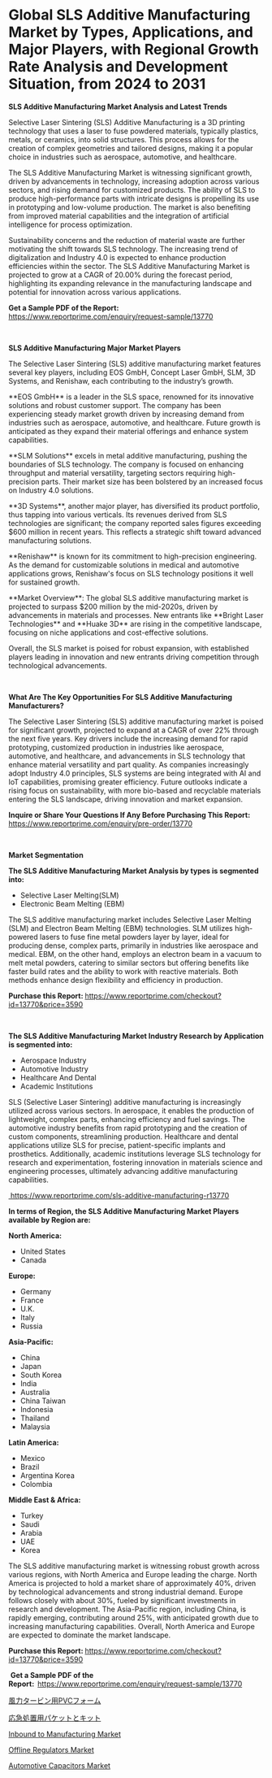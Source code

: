 <p><h1>Global SLS Additive Manufacturing Market by Types, Applications, and Major Players, with Regional Growth Rate Analysis and Development Situation, from 2024 to 2031</h1></p><p><strong>SLS Additive Manufacturing Market Analysis and Latest Trends</strong></p>
<p><p>Selective Laser Sintering (SLS) Additive Manufacturing is a 3D printing technology that uses a laser to fuse powdered materials, typically plastics, metals, or ceramics, into solid structures. This process allows for the creation of complex geometries and tailored designs, making it a popular choice in industries such as aerospace, automotive, and healthcare.</p><p>The SLS Additive Manufacturing Market is witnessing significant growth, driven by advancements in technology, increasing adoption across various sectors, and rising demand for customized products. The ability of SLS to produce high-performance parts with intricate designs is propelling its use in prototyping and low-volume production. The market is also benefiting from improved material capabilities and the integration of artificial intelligence for process optimization.</p><p>Sustainability concerns and the reduction of material waste are further motivating the shift towards SLS technology. The increasing trend of digitalization and Industry 4.0 is expected to enhance production efficiencies within the sector. The SLS Additive Manufacturing Market is projected to grow at a CAGR of 20.00% during the forecast period, highlighting its expanding relevance in the manufacturing landscape and potential for innovation across various applications.</p></p>
<p><strong>Get a Sample PDF of the Report:&nbsp;</strong> <a href="https://www.reportprime.com/enquiry/request-sample/13770">https://www.reportprime.com/enquiry/request-sample/13770</a></p>
<p>&nbsp;</p>
<p><strong>SLS Additive Manufacturing Major Market Players</strong></p>
<p><p>The Selective Laser Sintering (SLS) additive manufacturing market features several key players, including EOS GmbH, Concept Laser GmbH, SLM, 3D Systems, and Renishaw, each contributing to the industry’s growth. </p><p>**EOS GmbH** is a leader in the SLS space, renowned for its innovative solutions and robust customer support. The company has been experiencing steady market growth driven by increasing demand from industries such as aerospace, automotive, and healthcare. Future growth is anticipated as they expand their material offerings and enhance system capabilities. </p><p>**SLM Solutions** excels in metal additive manufacturing, pushing the boundaries of SLS technology. The company is focused on enhancing throughput and material versatility, targeting sectors requiring high-precision parts. Their market size has been bolstered by an increased focus on Industry 4.0 solutions.</p><p>**3D Systems**, another major player, has diversified its product portfolio, thus tapping into various verticals. Its revenues derived from SLS technologies are significant; the company reported sales figures exceeding $600 million in recent years. This reflects a strategic shift toward advanced manufacturing solutions.</p><p>**Renishaw** is known for its commitment to high-precision engineering. As the demand for customizable solutions in medical and automotive applications grows, Renishaw's focus on SLS technology positions it well for sustained growth.</p><p>**Market Overview**: The global SLS additive manufacturing market is projected to surpass $200 million by the mid-2020s, driven by advancements in materials and processes. New entrants like **Bright Laser Technologies** and **Huake 3D** are rising in the competitive landscape, focusing on niche applications and cost-effective solutions. </p><p>Overall, the SLS market is poised for robust expansion, with established players leading in innovation and new entrants driving competition through technological advancements.</p></p>
<p>&nbsp;</p>
<p><strong>What Are The Key Opportunities For SLS Additive Manufacturing Manufacturers?</strong></p>
<p><p>The Selective Laser Sintering (SLS) additive manufacturing market is poised for significant growth, projected to expand at a CAGR of over 22% through the next five years. Key drivers include the increasing demand for rapid prototyping, customized production in industries like aerospace, automotive, and healthcare, and advancements in SLS technology that enhance material versatility and part quality. As companies increasingly adopt Industry 4.0 principles, SLS systems are being integrated with AI and IoT capabilities, promising greater efficiency. Future outlooks indicate a rising focus on sustainability, with more bio-based and recyclable materials entering the SLS landscape, driving innovation and market expansion.</p></p>
<p><strong>Inquire or Share Your Questions If Any Before Purchasing This Report:</strong> <a href="https://www.reportprime.com/enquiry/pre-order/13770">https://www.reportprime.com/enquiry/pre-order/13770</a></p>
<p>&nbsp;</p>
<p><strong>Market Segmentation</strong></p>
<p><strong>The SLS Additive Manufacturing Market Analysis by types is segmented into:</strong></p>
<p><ul><li>Selective Laser Melting(SLM)</li><li>Electronic Beam Melting (EBM)</li></ul></p>
<p><p>The SLS additive manufacturing market includes Selective Laser Melting (SLM) and Electron Beam Melting (EBM) technologies. SLM utilizes high-powered lasers to fuse fine metal powders layer by layer, ideal for producing dense, complex parts, primarily in industries like aerospace and medical. EBM, on the other hand, employs an electron beam in a vacuum to melt metal powders, catering to similar sectors but offering benefits like faster build rates and the ability to work with reactive materials. Both methods enhance design flexibility and efficiency in production.</p></p>
<p><strong>Purchase this Report:&nbsp;</strong><a href="https://www.reportprime.com/checkout?id=13770&price=3590">https://www.reportprime.com/checkout?id=13770&price=3590</a></p>
<p>&nbsp;</p>
<p><strong>The SLS Additive Manufacturing Market Industry Research by Application is segmented into:</strong></p>
<p><ul><li>Aerospace Industry</li><li>Automotive Industry</li><li>Healthcare And Dental</li><li>Academic Institutions</li></ul></p>
<p><p>SLS (Selective Laser Sintering) additive manufacturing is increasingly utilized across various sectors. In aerospace, it enables the production of lightweight, complex parts, enhancing efficiency and fuel savings. The automotive industry benefits from rapid prototyping and the creation of custom components, streamlining production. Healthcare and dental applications utilize SLS for precise, patient-specific implants and prosthetics. Additionally, academic institutions leverage SLS technology for research and experimentation, fostering innovation in materials science and engineering processes, ultimately advancing additive manufacturing capabilities.</p></p>
<p><a href="https://www.reportprime.com/sls-additive-manufacturing-r13770">&nbsp;https://www.reportprime.com/sls-additive-manufacturing-r13770</a></p>
<p><strong>In terms of Region, the SLS Additive Manufacturing Market Players available by Region are:</strong></p>
<p>
    <p> <strong> North America: </strong>
        <ul>
            <li>United States</li>
            <li>Canada</li>
        </ul>
        </p> 
    <p> <strong> Europe: </strong>
        <ul>
            <li>Germany</li>
            <li>France</li>
            <li>U.K.</li>
            <li>Italy</li>
            <li>Russia</li>
        </ul>
        </p> 
    <p> <strong> Asia-Pacific: </strong>
        <ul>
            <li>China</li>
            <li>Japan</li>
            <li>South Korea</li>
            <li>India</li>
            <li>Australia</li>
            <li>China Taiwan</li>
            <li>Indonesia</li>
            <li>Thailand</li>
            <li>Malaysia</li>
        </ul>
        </p> 
    <p> <strong> Latin America: </strong>
        <ul>
            <li>Mexico</li>
            <li>Brazil</li>
            <li>Argentina Korea</li>
            <li>Colombia</li>
        </ul>
        </p> 
    <p> <strong> Middle East & Africa: </strong>
        <ul>
            <li>Turkey</li>
            <li>Saudi</li>
            <li>Arabia</li>
            <li>UAE</li>
            <li>Korea</li>
        </ul>
    </p>
    </p>
<p><p>The SLS additive manufacturing market is witnessing robust growth across various regions, with North America and Europe leading the charge. North America is projected to hold a market share of approximately 40%, driven by technological advancements and strong industrial demand. Europe follows closely with about 30%, fueled by significant investments in research and development. The Asia-Pacific region, including China, is rapidly emerging, contributing around 25%, with anticipated growth due to increasing manufacturing capabilities. Overall, North America and Europe are expected to dominate the market landscape.</p></p>
<p><strong>Purchase this Report: </strong><a href="https://www.reportprime.com/checkout?id=13770&price=3590">https://www.reportprime.com/checkout?id=13770&price=3590</a></p>
<p>&nbsp;<strong>Get a Sample PDF of the Report:&nbsp;&nbsp;</strong><a href="https://www.reportprime.com/enquiry/request-sample/13770">https://www.reportprime.com/enquiry/request-sample/13770</a></p>
<p><strong></strong></p>
<p><p><a href="https://medium.com/@ismaelblick2023/pvc-foam-for-wind-turbine-market-%E3%81%AF-%E3%82%B3%E3%82%B9%E3%83%88%E7%AE%A1%E7%90%86%E3%81%A8%E5%8A%B9%E7%8E%87%E5%90%91%E4%B8%8A%E3%82%92%E5%84%AA%E5%85%88%E3%81%97%E3%81%BE%E3%81%99-%E3%81%95%E3%82%89%E3%81%AB-%E5%A0%B1%E5%91%8A%E6%9B%B8%E3%81%AF%E5%B8%82%E5%A0%B4%E3%81%AE%E9%9C%80%E8%A6%81%E9%9D%A2%E3%81%A8%E4%BE%9B%E7%B5%A6%E9%9D%A2%E3%81%AE%E4%B8%A1%E6%96%B9%E3%82%92%E3%82%AB%E3%83%90%E3%83%BC%E3%81%97%E3%81%A6%E3%81%84%E3%81%BE%E3%81%99-pvc-foam-for-0fc56fa2e22d">風力タービン用PVCフォーム</a></p><p><a href="https://medium.com/@bulahhamill83/%E5%BF%9C%E6%80%A5%E5%87%A6%E7%BD%AE%E3%83%91%E3%82%B1%E3%83%83%E3%83%88%E3%81%A8%E3%82%AD%E3%83%83%E3%83%88%E5%B8%82%E5%A0%B4-%E5%B8%82%E5%A0%B4%E3%82%BB%E3%82%B0%E3%83%A1%E3%83%B3%E3%83%86%E3%83%BC%E3%82%B7%E3%83%A7%E3%83%B3-%E5%9C%B0%E7%90%86%E7%9A%84%E5%9C%B0%E5%9F%9F-%E5%8F%8A%E3%81%B32031%E5%B9%B4%E3%81%BE%E3%81%A7%E3%81%AE%E5%B8%82%E5%A0%B4%E4%BA%88%E6%B8%AC-2fa5a66087ed?postPublishedType=initial">応急処置用パケットとキット</a></p><p><a href="https://github.com/mabutironaldo/Market-Research-Report-List-6/blob/main/inbound-to-manufacturing-market.md">Inbound to Manufacturing Market</a></p><p><a href="https://medium.com/@warren.edmunds45645/the-offline-regulators-market-has-experienced-impressive-growth-in-recent-years-expanding-its-c9b72aacb9b0">Offline Regulators Market</a></p><p><a href="https://www.linkedin.com/pulse/exploring-automotive-capacitors-market-dynamics-global-txkae?trackingId=RrB%2BwR%2FETLSxppCu7454Yw%3D%3D">Automotive Capacitors Market</a></p></p>
